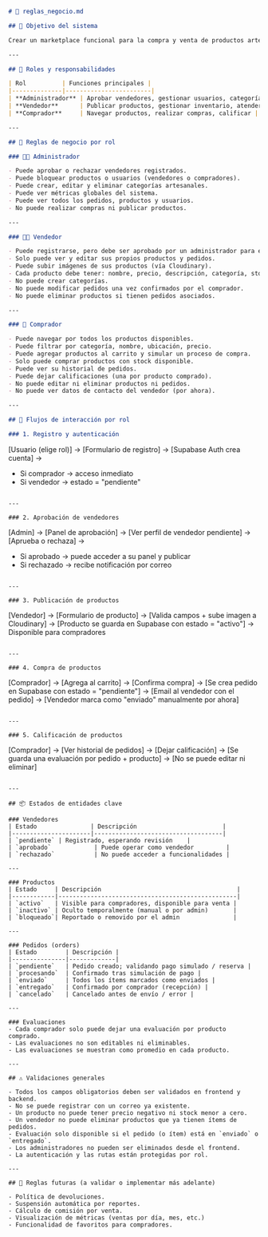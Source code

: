 
```markdown
# 📏 reglas_negocio.md

## 🎯 Objetivo del sistema

Crear un marketplace funcional para la compra y venta de productos artesanales, donde compradores puedan adquirir productos, vendedores gestionen sus ofertas, y un administrador supervise y regule el funcionamiento general del sistema.

---

## 👥 Roles y responsabilidades

| Rol          | Funciones principales |
|--------------|------------------------|
| **Administrador** | Aprobar vendedores, gestionar usuarios, categorías y productos reportados |
| **Vendedor**      | Publicar productos, gestionar inventario, atender pedidos |
| **Comprador**     | Navegar productos, realizar compras, calificar |

---

## 📌 Reglas de negocio por rol

### 🧑‍💼 Administrador

- Puede aprobar o rechazar vendedores registrados.
- Puede bloquear productos o usuarios (vendedores o compradores).
- Puede crear, editar y eliminar categorías artesanales.
- Puede ver métricas globales del sistema.
- Puede ver todos los pedidos, productos y usuarios.
- No puede realizar compras ni publicar productos.

---

### 🧑‍🎨 Vendedor

- Puede registrarse, pero debe ser aprobado por un administrador para empezar a publicar productos.
- Solo puede ver y editar sus propios productos y pedidos.
- Puede subir imágenes de sus productos (vía Cloudinary).
- Cada producto debe tener: nombre, precio, descripción, categoría, stock e imagen.
- No puede crear categorías.
- No puede modificar pedidos una vez confirmados por el comprador.
- No puede eliminar productos si tienen pedidos asociados.

---

### 🛒 Comprador

- Puede navegar por todos los productos disponibles.
- Puede filtrar por categoría, nombre, ubicación, precio.
- Puede agregar productos al carrito y simular un proceso de compra.
- Solo puede comprar productos con stock disponible.
- Puede ver su historial de pedidos.
- Puede dejar calificaciones (una por producto comprado).
- No puede editar ni eliminar productos ni pedidos.
- No puede ver datos de contacto del vendedor (por ahora).

---

## 🔁 Flujos de interacción por rol

### 1. Registro y autenticación
```

\[Usuario (elige rol)] → \[Formulario de registro] → \[Supabase Auth crea cuenta]
→

* Si comprador → acceso inmediato
* Si vendedor → estado = "pendiente"

```

---

### 2. Aprobación de vendedores
```

\[Admin] → \[Panel de aprobación] → \[Ver perfil de vendedor pendiente]
→
\[Aprueba o rechaza]
→

* Si aprobado → puede acceder a su panel y publicar
* Si rechazado → recibe notificación por correo

```

---

### 3. Publicación de productos
```

\[Vendedor] → \[Formulario de producto] → \[Valida campos + sube imagen a Cloudinary]
→
\[Producto se guarda en Supabase con estado = "activo"]
→
Disponible para compradores

```

---

### 4. Compra de productos
```

\[Comprador] → \[Agrega al carrito] → \[Confirma compra]
→
\[Se crea pedido en Supabase con estado = "pendiente"]
→
\[Email al vendedor con el pedido]
→
\[Vendedor marca como "enviado" manualmente por ahora]

```

---

### 5. Calificación de productos
```

\[Comprador] → \[Ver historial de pedidos] → \[Dejar calificación]
→
\[Se guarda una evaluación por pedido + producto]
→
\[No se puede editar ni eliminar]

```

---

## 📦 Estados de entidades clave

### Vendedores
| Estado               | Descripción                        |
|----------------------|------------------------------------|
| `pendiente` | Registrado, esperando revisión    |
| `aprobado`            | Puede operar como vendedor         |
| `rechazado`           | No puede acceder a funcionalidades |

---

### Productos
| Estado     | Descripción                                      |
|------------|--------------------------------------------------|
| `activo`   | Visible para compradores, disponible para venta |
| `inactivo` | Oculto temporalmente (manual o por admin)       |
| `bloqueado`| Reportado o removido por el admin               |

---

### Pedidos (orders)
| Estado        | Descripción |
|---------------|-------------|
| `pendiente`   | Pedido creado; validando pago simulado / reserva |
| `procesando`  | Confirmado tras simulación de pago |
| `enviado`     | Todos los ítems marcados como enviados |
| `entregado`   | Confirmado por comprador (recepción) |
| `cancelado`   | Cancelado antes de envío / error |

---

### Evaluaciones
- Cada comprador solo puede dejar una evaluación por producto comprado.
- Las evaluaciones no son editables ni eliminables.
- Las evaluaciones se muestran como promedio en cada producto.

---

## ⚠️ Validaciones generales

- Todos los campos obligatorios deben ser validados en frontend y backend.
- No se puede registrar con un correo ya existente.
- Un producto no puede tener precio negativo ni stock menor a cero.
- Un vendedor no puede eliminar productos que ya tienen ítems de pedidos.
- Evaluación solo disponible si el pedido (o ítem) está en `enviado` o `entregado`.
- Los administradores no pueden ser eliminados desde el frontend.
- La autenticación y las rutas están protegidas por rol.

---

## 🚧 Reglas futuras (a validar o implementar más adelante)

- Política de devoluciones.
- Suspensión automática por reportes.
- Cálculo de comisión por venta.
- Visualización de métricas (ventas por día, mes, etc.)
- Funcionalidad de favoritos para compradores.

```
